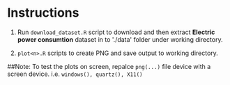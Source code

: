 # Instructions


1. Run `download_dataset.R` script to download and then extract **Electric power consumtion** dataset in to './data' folder under working directory.

2. `plot<n>.R` scripts to create PNG and save output to working directory.


##Note: 
To test the plots on  screen, repalce `png(...)` file device with a screen device. i.e. `windows(), quartz(), X11()`